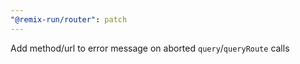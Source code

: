 ```yaml
---
"@remix-run/router": patch
---
```


Add method/url to error message on aborted `query`/`queryRoute` calls
